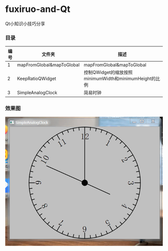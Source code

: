 # fuxiruo-and-Qt
Qt小知识小技巧分享

### 目录
| 编号 | 文件夹 | 描述 |
| ------ | ------ | ------ |
| 1 | mapFromGlobal&mapToGlobal | mapFromGlobal&mapToGlobal |
| 2 | KeepRatioQWidget | 控制QWidget的缩放按照minimumWidth和minimumHeight的比例 |
| 3 | SimpleAnalogClock | 简易时钟 |

### 效果图
![SimpleAnalogClock](https://github.com/fuxiruo/fuxiruo-and-Qt/blob/master/snap/SimpleAnalogClock.gif)
